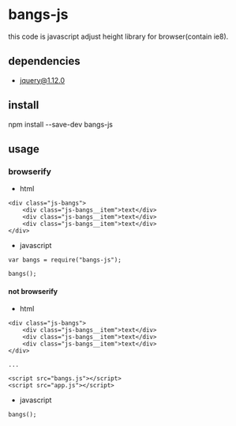 # bangs-js

this code is javascript adjust height library for browser(contain ie8).

## dependencies
- jquery@1.12.0

## install
npm install --save-dev bangs-js

## usage

### browserify

- html
```
<div class="js-bangs">
    <div class="js-bangs__item">text</div>
    <div class="js-bangs__item">text</div>
    <div class="js-bangs__item">text</div>
</div>
```

- javascript
```
var bangs = require("bangs-js");

bangs();

```

#### not browserify

- html
```
<div class="js-bangs">
    <div class="js-bangs__item">text</div>
    <div class="js-bangs__item">text</div>
    <div class="js-bangs__item">text</div>
</div>

...

<script src="bangs.js"></script>
<script src="app.js"></script>
```

- javascript
```
bangs();
```
